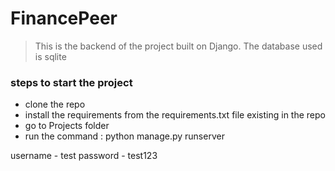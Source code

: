 # FinancePeer

> This is the backend of the project built on Django. The database used is sqlite

### steps to start the project
- clone the repo
- install the requirements from the requirements.txt file existing in the repo
- go to Projects folder
- run the command : python manage.py runserver


username - test
password - test123
